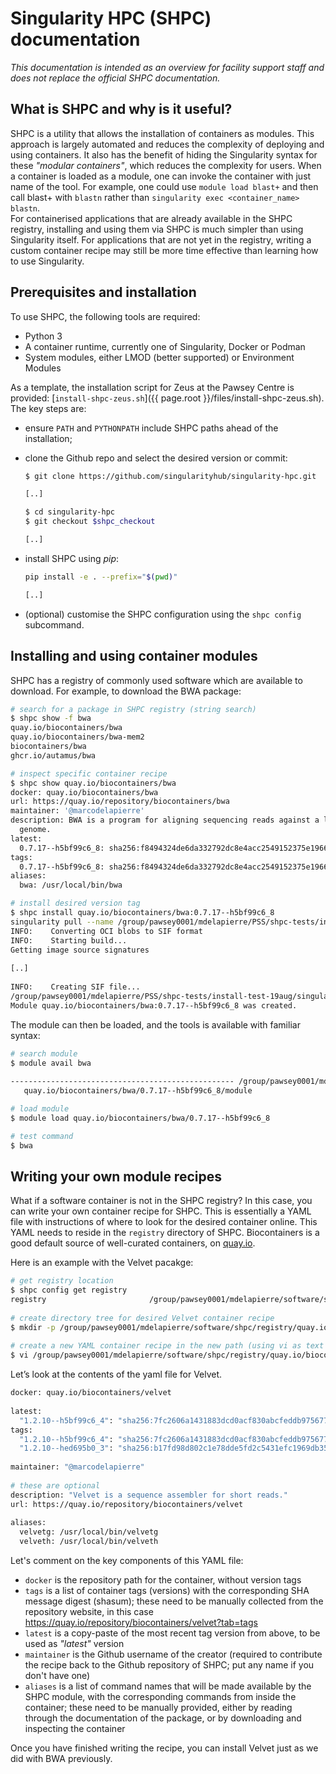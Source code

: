 # Singularity HPC (SHPC) documentation

_This documentation is intended as an overview for facility support staff and does not replace the official SHPC documentation._


## What is SHPC and why is it useful?
SHPC is a utility that allows the installation of containers as modules. This approach is largely automated and reduces the complexity of deploying and using containers. It also has the benefit of hiding the Singularity syntax for these _"modular containers"_, which reduces the complexity for users. 
When a container is loaded as a module, one can invoke the container with just name of the tool. For example, one could use `module load blast+` and then call blast+ with `blastn` rather than `singularity exec <container_name> blastn`.  
For containerised applications that are already available in the SHPC registry, installing and using them via SHPC is much simpler than using Singularity itself. For applications that are not yet in the registry, writing a custom container recipe may still be more time effective than learning how to use Singularity.


## Prerequisites and installation
To use SHPC, the following tools are required:
* Python 3
* A container runtime, currently one of Singularity, Docker or Podman
* System modules, either LMOD (better supported) or Environment Modules

As a template, the installation script for Zeus at the Pawsey Centre is provided: [`install-shpc-zeus.sh`]({{ page.root }}/files/install-shpc-zeus.sh). The key steps are:

* ensure `PATH` and `PYTHONPATH` include SHPC paths ahead of the installation;

* clone the Github repo and select the desired version or commit:
  ```bash
  $ git clone https://github.com/singularityhub/singularity-hpc.git

  [..]

  $ cd singularity-hpc
  $ git checkout $shpc_checkout

  [..]
  ```

* install SHPC using _pip_:
  ```bash
  pip install -e . --prefix="$(pwd)"

  [..]
  ```

* (optional) customise the SHPC configuration using the `shpc config` subcommand.


## Installing and using container modules
SHPC has a registry of commonly used software which are available to download. For example, to download the BWA package:

```bash
# search for a package in SHPC registry (string search)
$ shpc show -f bwa
quay.io/biocontainers/bwa
quay.io/biocontainers/bwa-mem2
biocontainers/bwa
ghcr.io/autamus/bwa

# inspect specific container recipe
$ shpc show quay.io/biocontainers/bwa
docker: quay.io/biocontainers/bwa
url: https://quay.io/repository/biocontainers/bwa
maintainer: '@marcodelapierre'
description: BWA is a program for aligning sequencing reads against a large reference
  genome.
latest:
  0.7.17--h5bf99c6_8: sha256:f8494324de6da332792dc8e4acc2549152375e1966c96163087d6ff6d42ff48c
tags:
  0.7.17--h5bf99c6_8: sha256:f8494324de6da332792dc8e4acc2549152375e1966c96163087d6ff6d42ff48c
aliases:
  bwa: /usr/local/bin/bwa

# install desired version tag
$ shpc install quay.io/biocontainers/bwa:0.7.17--h5bf99c6_8
singularity pull --name /group/pawsey0001/mdelapierre/PSS/shpc-tests/install-test-19aug/singularity-hpc/containers/quay.io/biocontainers/bwa/0.7.17--h5bf99c6_8/quay.io-biocontainers-bwa-0.7.17--h5bf99c6_8-sha256:f8494324de6da332792dc8e4acc2549152375e1966c96163087d6ff6d42ff48c.sif docker://quay.io/biocontainers/bwa@sha256:f8494324de6da332792dc8e4acc2549152375e1966c96163087d6ff6d42ff48c
INFO:    Converting OCI blobs to SIF format
INFO:    Starting build...
Getting image source signatures
 
[..]
 
INFO:    Creating SIF file...
/group/pawsey0001/mdelapierre/PSS/shpc-tests/install-test-19aug/singularity-hpc/containers/quay.io/biocontainers/bwa/0.7.17--h5bf99c6_8/quay.io-biocontainers-bwa-0.7.17--h5bf99c6_8-sha256:f8494324de6da332792dc8e4acc2549152375e1966c96163087d6ff6d42ff48c.sif
Module quay.io/biocontainers/bwa:0.7.17--h5bf99c6_8 was created.
```

The module can then be loaded, and the tools is available with familiar syntax:

```bash
# search module
$ module avail bwa
 
-------------------------------------------------- /group/pawsey0001/mdelapierre/PSS/shpc-tests/install-test-19aug/singularity-hpc/modules ---------------------------------------------------
   quay.io/biocontainers/bwa/0.7.17--h5bf99c6_8/module

# load module
$ module load quay.io/biocontainers/bwa/0.7.17--h5bf99c6_8

# test command
$ bwa
```


## Writing your own module recipes
What if a software container is not in the SHPC registry? In this case, you can write your own container recipe for SHPC. This is essentially a YAML file with instructions of where to look for the desired container online. This YAML needs to reside in the `registry` directory of SHPC. Biocontainers is a good default source of well-curated containers, on [quay.io](https://quay.io). 

Here is an example with the Velvet pacakge:

```bash
# get registry location
$ shpc config get registry
registry                       /group/pawsey0001/mdelapierre/software/shpc/registry
 
# create directory tree for desired Velvet container recipe
$ mkdir -p /group/pawsey0001/mdelapierre/software/shpc/registry/quay.io/biocontainers/velvet
 
# create a new YAML container recipe in the new path (using vi as text editor here)
$ vi /group/pawsey0001/mdelapierre/software/shpc/registry/quay.io/biocontainers/velvet/container.yaml
```

Let’s look at the contents of the yaml file for Velvet.

```bash
docker: quay.io/biocontainers/velvet
 
latest:
  "1.2.10--h5bf99c6_4": "sha256:7fc2606a1431883dcd0acf830abcfeddb975677733d110a085da0f07782f5a27"
tags:
  "1.2.10--h5bf99c6_4": "sha256:7fc2606a1431883dcd0acf830abcfeddb975677733d110a085da0f07782f5a27"
  "1.2.10--hed695b0_3": "sha256:b17fd98d802c1e78dde5fd2c5431efc1969db35a279f3a5ca7afcb46efc66e4a"
 
maintainer: "@marcodelapierre"
 
# these are optional
description: "Velvet is a sequence assembler for short reads."
url: https://quay.io/repository/biocontainers/velvet
 
aliases:
  velvetg: /usr/local/bin/velvetg
  velveth: /usr/local/bin/velveth
```

Let's comment on the key components of this YAML file:
* `docker` is the repository path for the container, without version tags
* `tags` is a list of container tags (versions) with the corresponding SHA message digest (shasum); these need to be manually collected from the repository website, in this case https://quay.io/repository/biocontainers/velvet?tab=tags 
* `latest` is a copy-paste of the most recent tag version from above, to be used as _"latest"_ version
* `maintainer` is the Github username of the creator (required to contribute the recipe back to the Github repository of SHPC; put any name if you don't have one)
* `aliases` is a list of command names that will be made available by the SHPC module, with the corresponding commands from inside the container; these need to be manually provided, either by reading through the documentation of the package, or by downloading and inspecting the container

Once you have finished writing the recipe, you can install Velvet just as we did with BWA previously. 
